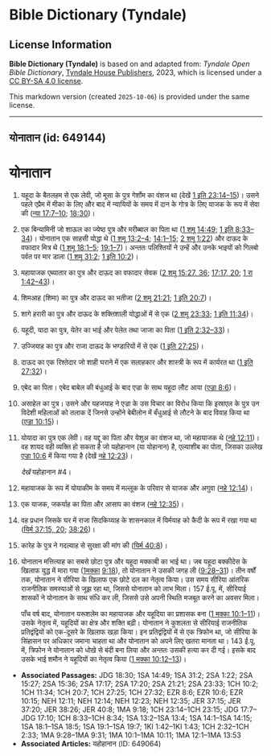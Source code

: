 # Bible Dictionary (Tyndale)

## License Information

**Bible Dictionary (Tyndale)** is based on and adapted from: _Tyndale Open Bible Dictionary_, [Tyndale House Publishers](https://tyndaleopenresources.com/), 2023, which is licensed under a [CC BY-SA 4.0 license](https://creativecommons.org/licenses/by-sa/4.0/legalcode.en).

This markdown version (created `2025-10-06`) is provided under the same license.



--------------------------------

## योनातान (id: 649144)

योनातान
=======

1. यहूदा के बैतलहम से एक लेवी, जो मूसा के पुत्र गेर्शोम का वंशज था (देखें [1 इति 23:14–15](https://ref.ly/1Chr23:14-1Chr23:15))। उसने पहले एप्रैम में मीका के लिए और बाद में न्यायियों के समय में दान के गोत्र के लिए याजक के रूप में सेवा की ([न्या 17:7–10](https://ref.ly/Judg17:7-Judg17:10); [18:30](https://ref.ly/Judg18:30))।
2. एक बिन्यामिनी जो शाऊल का ज्येष्ठ पुत्र और मरीब्बाल का पिता था ([1 शमू 14:49](https://ref.ly/1Sam14:49); [1 इति 8:33–34](https://ref.ly/1Chr8:33-1Chr8:34))। योनातान एक साहसी योद्धा थे ([1 शमू 13:2–4](https://ref.ly/1Sam13:2-1Sam13:4); [14:1–15](https://ref.ly/1Sam14:1-1Sam14:15); [2 शमू 1:22](https://ref.ly/2Sam1:22)) और दाऊद के वफादार मित्र थे ([1 शमू 18:1–5](https://ref.ly/1Sam18:1-1Sam18:5); [19:1–7](https://ref.ly/1Sam19:1-1Sam19:7))। अन्ततः पलिश्तियों ने उन्हें और उनके भाइयों को गिलबो पर्वत पर मार डाला ([1 शमू 31:2](https://ref.ly/1Sam31:2); [1 इति 10:2](https://ref.ly/1Chr10:2))।
3. महायाजक एब्यातार का पुत्र और दाऊद का वफादार सेवक ([2 शमू 15:27, 36](https://ref.ly/2Sam15:27,2Sam15:36); [17:17, 20](https://ref.ly/2Sam17:17,2Sam17:20); [1 रा 1:42–43](https://ref.ly/1Kgs1:42-1Kgs1:43))।
4. शिमआह (शिमा) का पुत्र और दाऊद का भतीजा ([2 शमू 21:21](https://ref.ly/2Sam21:21); [1 इति 20:7](https://ref.ly/1Chr20:7))।
5. शागे हरारी का पुत्र और दाऊद के शक्तिशाली योद्धाओं में से एक ([2 शमू 23:33](https://ref.ly/2Sam23:33); [1 इति 11:34](https://ref.ly/1Chr11:34))।
6. यहूदी, यादा का पुत्र, येतेर का भाई और पेलेत तथा जाजा का पिता ([1 इति 2:32–33](https://ref.ly/1Chr2:32-1Chr2:33))।
7. उज्जियाह का पुत्र और राजा दाऊद के भण्डारियों में से एक ([1 इति 27:25](https://ref.ly/1Chr27:25))।
8. दाऊद का एक रिश्तेदार जो शाही घराने में एक सलाहकार और शास्त्री के रूप में कार्यरत था ([1 इति 27:32](https://ref.ly/1Chr27:32))।
9. एबेद का पिता। एबेद बाबेल की बंधुआई के बाद एज्रा के साथ यहूदा लौट आया ([एज्रा 8:6](https://ref.ly/Ezra8:6))।
10. असाहेल का पुत्र। उसने और यहजयाह ने एज्रा के उस विचार का विरोध किया कि इस्राएल के पुत्र उन विदेशी महिलाओं को तलाक दें जिनसे उन्होंने बेबीलोन में बँधुआई से लौटने के बाद विवाह किया था ([एज्रा 10:15](https://ref.ly/Ezra10:15))।
11. योयादा का पुत्र एक लेवी। वह यद्दू का पिता और येशुअ का वंशज था, जो महायाजक थे ([नहे 12:11](https://ref.ly/Neh12:11))। वह शायद वही व्यक्ति हो सकता है जो यहोहानान (या योहानान) है, एल्याशीब का पोता, जिसका उल्लेख [एज्रा 10:6](https://ref.ly/Ezra10:6) में किया गया है (देखें [नहे 12:23](https://ref.ly/Neh12:23))।

    *देखें* यहोहानान \#4।

12. महायाजक के रूप में योयाकीम के समय में मल्लूक के परिवार से याजक और अगुवा ([नहे 12:14](https://ref.ly/Neh12:14))।
13. एक याजक, जकर्याह का पिता और आसाप का वंशज ([नहे 12:35](https://ref.ly/Neh12:35))।
14. वह प्रधान जिसके घर में राजा सिदकिय्याह के शासनकाल में यिर्मयाह को कैदी के रूप में रखा गया था ([यिर्म 37:15, 20](https://ref.ly/Jer37:15,Jer37:20); [38:26](https://ref.ly/Jer38:26))।
15. कारेह के पुत्र ने गदल्याह से सुरक्षा की मांग की ([यिर्म 40:8](https://ref.ly/Jer40:8))।
16. योनातान मत्तित्याह का सबसे छोटा पुत्र और यहूदा मक्काबी का भाई था। जब यहूदा बक्कीदेस के खिलाफ युद्ध में मारा गया ([1](https://ref.ly/1Macc9:18)[मक्का](https://ref.ly/1Macc10:1-1Macc10:11) [9:18](https://ref.ly/1Macc9:18)), तो योनातान ने उसकी जगह ली ([9:28–31](https://ref.ly/1Macc9:28-1Macc9:31))। तीन वर्षों तक, योनातान ने सीरिया के खिलाफ एक छोटे दल का नेतृत्व किया। उस समय सीरिया आंतरिक राजनीतिक समस्याओं से जूझ रहा था, जिससे योनातान को लाभ मिला। 157 ई.पू. में, सीरियाई शासकों ने योनातान के साथ संधि कर ली, जिससे उसे अपनी स्थिति मजबूत करने का अवसर मिला।

    पाँच वर्ष बाद, योनातान यरूशलेम का महायाजक और यहूदिया का प्रशासक बना ([1 मक्का 10:1–11](https://ref.ly/1Macc10:1-1Macc10:11))। उसके नेतृत्व में, यहूदियों का क्षेत्र और शक्ति बढ़ी। योनातान ने कुशलता से सीरियाई राजनीतिक प्रतिद्वंद्वियों को एक\-दूसरे के खिलाफ खड़ा किया। इन प्रतिद्वंद्वियों में से एक त्रिफोन था, जो सीरिया के सिंहासन पर अधिकार जमाना चाहता था और योनातान को अपने लिए खतरा मानता था। 143 ई.पू. में, त्रिफोन ने योनातान को धोखे से बंदी बना लिया और अन्ततः उसकी हत्या कर दी गई। इसके बाद उसके भाई शमौन ने यहूदियों का नेतृत्व किया ([1 मक्का 10:12–13](https://ref.ly/1Macc12:1-1Macc13:53))।

* **Associated Passages:** JDG 18:30; 1SA 14:49; 1SA 31:2; 2SA 1:22; 2SA 15:27; 2SA 15:36; 2SA 17:17; 2SA 17:20; 2SA 21:21; 2SA 23:33; 1CH 10:2; 1CH 11:34; 1CH 20:7; 1CH 27:25; 1CH 27:32; EZR 8:6; EZR 10:6; EZR 10:15; NEH 12:11; NEH 12:14; NEH 12:23; NEH 12:35; JER 37:15; JER 37:20; JER 38:26; JER 40:8; 1MA 9:18; 1CH 23:14–1CH 23:15; JDG 17:7–JDG 17:10; 1CH 8:33–1CH 8:34; 1SA 13:2–1SA 13:4; 1SA 14:1–1SA 14:15; 1SA 18:1–1SA 18:5; 1SA 19:1–1SA 19:7; 1KI 1:42–1KI 1:43; 1CH 2:32–1CH 2:33; 1MA 9:28–1MA 9:31; 1MA 10:1–1MA 10:11; 1MA 12:1–1MA 13:53
* **Associated Articles:** यहोहानान (ID: 649064)

